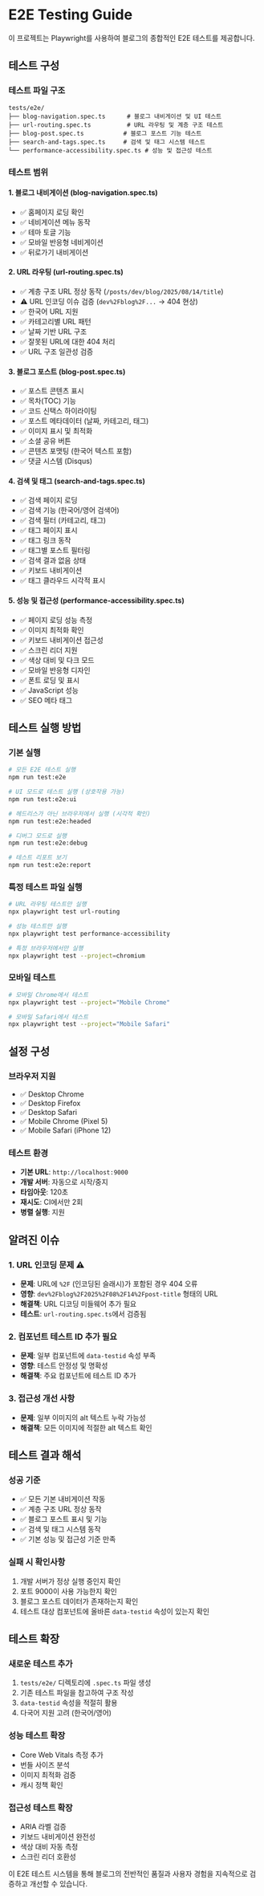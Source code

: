 # E2E Testing Guide

이 프로젝트는 Playwright를 사용하여 블로그의 종합적인 E2E 테스트를 제공합니다.

## 테스트 구성

### 테스트 파일 구조

```
tests/e2e/
├── blog-navigation.spec.ts      # 블로그 내비게이션 및 UI 테스트
├── url-routing.spec.ts          # URL 라우팅 및 계층 구조 테스트
├── blog-post.spec.ts           # 블로그 포스트 기능 테스트
├── search-and-tags.spec.ts     # 검색 및 태그 시스템 테스트
└── performance-accessibility.spec.ts # 성능 및 접근성 테스트
```

### 테스트 범위

#### 1. 블로그 내비게이션 (blog-navigation.spec.ts)
- ✅ 홈페이지 로딩 확인
- ✅ 네비게이션 메뉴 동작
- ✅ 테마 토글 기능
- ✅ 모바일 반응형 네비게이션
- ✅ 뒤로가기 내비게이션

#### 2. URL 라우팅 (url-routing.spec.ts)
- ✅ 계층 구조 URL 정상 동작 (`/posts/dev/blog/2025/08/14/title`)
- ⚠️ URL 인코딩 이슈 검증 (`dev%2Fblog%2F...` → 404 현상)
- ✅ 한국어 URL 지원
- ✅ 카테고리별 URL 패턴
- ✅ 날짜 기반 URL 구조
- ✅ 잘못된 URL에 대한 404 처리
- ✅ URL 구조 일관성 검증

#### 3. 블로그 포스트 (blog-post.spec.ts)
- ✅ 포스트 콘텐츠 표시
- ✅ 목차(TOC) 기능
- ✅ 코드 신택스 하이라이팅
- ✅ 포스트 메타데이터 (날짜, 카테고리, 태그)
- ✅ 이미지 표시 및 최적화
- ✅ 소셜 공유 버튼
- ✅ 콘텐츠 포맷팅 (한국어 텍스트 포함)
- ✅ 댓글 시스템 (Disqus)

#### 4. 검색 및 태그 (search-and-tags.spec.ts)
- ✅ 검색 페이지 로딩
- ✅ 검색 기능 (한국어/영어 검색어)
- ✅ 검색 필터 (카테고리, 태그)
- ✅ 태그 페이지 표시
- ✅ 태그 링크 동작
- ✅ 태그별 포스트 필터링
- ✅ 검색 결과 없음 상태
- ✅ 키보드 내비게이션
- ✅ 태그 클라우드 시각적 표시

#### 5. 성능 및 접근성 (performance-accessibility.spec.ts)
- ✅ 페이지 로딩 성능 측정
- ✅ 이미지 최적화 확인
- ✅ 키보드 내비게이션 접근성
- ✅ 스크린 리더 지원
- ✅ 색상 대비 및 다크 모드
- ✅ 모바일 반응형 디자인
- ✅ 폰트 로딩 및 표시
- ✅ JavaScript 성능
- ✅ SEO 메타 태그

## 테스트 실행 방법

### 기본 실행
```bash
# 모든 E2E 테스트 실행
npm run test:e2e

# UI 모드로 테스트 실행 (상호작용 가능)
npm run test:e2e:ui

# 헤드리스가 아닌 브라우저에서 실행 (시각적 확인)
npm run test:e2e:headed

# 디버그 모드로 실행
npm run test:e2e:debug

# 테스트 리포트 보기
npm run test:e2e:report
```

### 특정 테스트 파일 실행
```bash
# URL 라우팅 테스트만 실행
npx playwright test url-routing

# 성능 테스트만 실행
npx playwright test performance-accessibility

# 특정 브라우저에서만 실행
npx playwright test --project=chromium
```

### 모바일 테스트
```bash
# 모바일 Chrome에서 테스트
npx playwright test --project="Mobile Chrome"

# 모바일 Safari에서 테스트
npx playwright test --project="Mobile Safari"
```

## 설정 구성

### 브라우저 지원
- ✅ Desktop Chrome
- ✅ Desktop Firefox  
- ✅ Desktop Safari
- ✅ Mobile Chrome (Pixel 5)
- ✅ Mobile Safari (iPhone 12)

### 테스트 환경
- **기본 URL**: `http://localhost:9000`
- **개발 서버**: 자동으로 시작/중지
- **타임아웃**: 120초
- **재시도**: CI에서만 2회
- **병렬 실행**: 지원

## 알려진 이슈

### 1. URL 인코딩 문제 ⚠️
- **문제**: URL에 `%2F` (인코딩된 슬래시)가 포함된 경우 404 오류
- **영향**: `dev%2Fblog%2F2025%2F08%2F14%2Fpost-title` 형태의 URL
- **해결책**: URL 디코딩 미들웨어 추가 필요
- **테스트**: `url-routing.spec.ts`에서 검증됨

### 2. 컴포넌트 테스트 ID 추가 필요
- **문제**: 일부 컴포넌트에 `data-testid` 속성 부족
- **영향**: 테스트 안정성 및 명확성
- **해결책**: 주요 컴포넌트에 테스트 ID 추가

### 3. 접근성 개선 사항
- **문제**: 일부 이미지의 alt 텍스트 누락 가능성
- **해결책**: 모든 이미지에 적절한 alt 텍스트 확인

## 테스트 결과 해석

### 성공 기준
- ✅ 모든 기본 내비게이션 작동
- ✅ 계층 구조 URL 정상 동작
- ✅ 블로그 포스트 표시 및 기능
- ✅ 검색 및 태그 시스템 동작
- ✅ 기본 성능 및 접근성 기준 만족

### 실패 시 확인사항
1. 개발 서버가 정상 실행 중인지 확인
2. 포트 9000이 사용 가능한지 확인
3. 블로그 포스트 데이터가 존재하는지 확인
4. 테스트 대상 컴포넌트에 올바른 `data-testid` 속성이 있는지 확인

## 테스트 확장

### 새로운 테스트 추가
1. `tests/e2e/` 디렉토리에 `.spec.ts` 파일 생성
2. 기존 테스트 파일을 참고하여 구조 작성
3. `data-testid` 속성을 적절히 활용
4. 다국어 지원 고려 (한국어/영어)

### 성능 테스트 확장
- Core Web Vitals 측정 추가
- 번들 사이즈 분석
- 이미지 최적화 검증
- 캐시 정책 확인

### 접근성 테스트 확장
- ARIA 라벨 검증
- 키보드 내비게이션 완전성
- 색상 대비 자동 측정
- 스크린 리더 호환성

이 E2E 테스트 시스템을 통해 블로그의 전반적인 품질과 사용자 경험을 지속적으로 검증하고 개선할 수 있습니다.